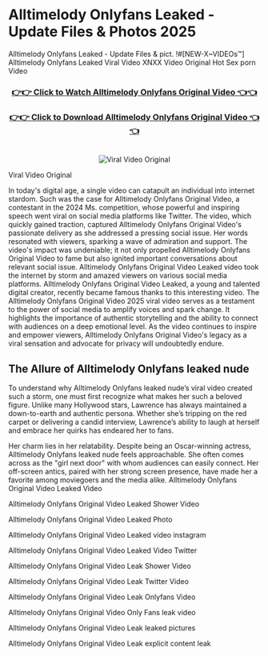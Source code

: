 # Alltimelody Onlyfans Leaked - Update Files & Photos 2025

Alltimelody Onlyfans Leaked - Update Files & pict. !#[NEW-X~VIDEOs™] Alltimelody Onlyfans Leaked Viral Video XNXX Video Original Hot Sex porn Video
<br>
<div align="center">
<h3><a href="https://links2leaks.com?utm_source=alltimelody&utm_medium=gitlong" rel="nofollow">👉👉 Click to Watch Alltimelody Onlyfans Original Video 👈👈</a></h3>
<h3><a href="https://links2leaks.com?utm_source=alltimelody&utm_medium=gitlong" rel="nofollow">👉👉 Click to Download Alltimelody Onlyfans Original Video 👈👈</a></h3>
<br>
<a href="https://links2leaks.com?utm_source=alltimelody&utm_medium=gitlong" rel="nofollow"><img src="https://i.ibb.co/Gkj2r4b/banner.png" alt="Viral Video Original" style="max-width: 100%; display: inline-block;" data-target="animated-image.originalImage"></a>
</div>

Viral Video Original

In today's digital age, a single video can catapult an individual into internet stardom. Such was the case for Alltimelody Onlyfans Original Video, a contestant in the 2024 Ms. competition, whose powerful and inspiring speech went viral on social media platforms like Twitter.
The video, which quickly gained traction, captured Alltimelody Onlyfans Original Video's passionate delivery as she addressed a pressing social issue. Her words resonated with viewers, sparking a wave of admiration and support. The video's impact was undeniable; it not only propelled Alltimelody Onlyfans Original Video to fame but also ignited important conversations about relevant social issue.
Alltimelody Onlyfans Original Video Leaked video took the internet by storm and amazed viewers on various social media platforms. Alltimelody Onlyfans Original Video Leaked, a young and talented digital creator, recently became famous thanks to this interesting video.
The Alltimelody Onlyfans Original Video 2025 viral video serves as a testament to the power of social media to amplify voices and spark change. It highlights the importance of authentic storytelling and the ability to connect with audiences on a deep emotional level. As the video continues to inspire and empower viewers, Alltimelody Onlyfans Original Video's legacy as a viral sensation and advocate for privacy will undoubtedly endure.

<h2>The Allure of Alltimelody Onlyfans leaked nude</h2>


To understand why Alltimelody Onlyfans leaked nude’s viral video created such a storm, one must first recognize what makes her such a beloved figure. Unlike many Hollywood stars, Lawrence has always maintained a down-to-earth and authentic persona. Whether she’s tripping on the red carpet or delivering a candid interview, Lawrence’s ability to laugh at herself and embrace her quirks has endeared her to fans.

Her charm lies in her relatability. Despite being an Oscar-winning actress, Alltimelody Onlyfans leaked nude feels approachable. She often comes across as the "girl next door" with whom audiences can easily connect. Her off-screen antics, paired with her strong screen presence, have made her a favorite among moviegoers and the media alike.
Alltimelody Onlyfans Original Video Leaked Video

Alltimelody Onlyfans Original Video Leaked Shower Video

Alltimelody Onlyfans Original Video Leaked Photo

Alltimelody Onlyfans Original Video Leaked video instagram

Alltimelody Onlyfans Original Video Leaked Video Twitter

Alltimelody Onlyfans Original Video Leak Shower Video

Alltimelody Onlyfans Original Video Leak Twitter Video

Alltimelody Onlyfans Original Video Leak Onlyfans Video

Alltimelody Onlyfans Original Video Only Fans leak video

Alltimelody Onlyfans Original Video Leak leaked pictures

Alltimelody Onlyfans Original Video Leak explicit content leak